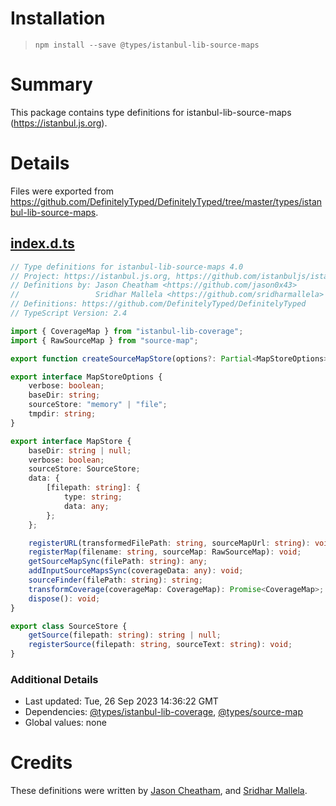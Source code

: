 # Installation
> `npm install --save @types/istanbul-lib-source-maps`

# Summary
This package contains type definitions for istanbul-lib-source-maps (https://istanbul.js.org).

# Details
Files were exported from https://github.com/DefinitelyTyped/DefinitelyTyped/tree/master/types/istanbul-lib-source-maps.
## [index.d.ts](https://github.com/DefinitelyTyped/DefinitelyTyped/tree/master/types/istanbul-lib-source-maps/index.d.ts)
````ts
// Type definitions for istanbul-lib-source-maps 4.0
// Project: https://istanbul.js.org, https://github.com/istanbuljs/istanbuljs
// Definitions by: Jason Cheatham <https://github.com/jason0x43>
//                 Sridhar Mallela <https://github.com/sridharmallela>
// Definitions: https://github.com/DefinitelyTyped/DefinitelyTyped
// TypeScript Version: 2.4

import { CoverageMap } from "istanbul-lib-coverage";
import { RawSourceMap } from "source-map";

export function createSourceMapStore(options?: Partial<MapStoreOptions>): MapStore;

export interface MapStoreOptions {
    verbose: boolean;
    baseDir: string;
    sourceStore: "memory" | "file";
    tmpdir: string;
}

export interface MapStore {
    baseDir: string | null;
    verbose: boolean;
    sourceStore: SourceStore;
    data: {
        [filepath: string]: {
            type: string;
            data: any;
        };
    };

    registerURL(transformedFilePath: string, sourceMapUrl: string): void;
    registerMap(filename: string, sourceMap: RawSourceMap): void;
    getSourceMapSync(filePath: string): any;
    addInputSourceMapsSync(coverageData: any): void;
    sourceFinder(filePath: string): string;
    transformCoverage(coverageMap: CoverageMap): Promise<CoverageMap>;
    dispose(): void;
}

export class SourceStore {
    getSource(filepath: string): string | null;
    registerSource(filepath: string, sourceText: string): void;
}

````

### Additional Details
 * Last updated: Tue, 26 Sep 2023 14:36:22 GMT
 * Dependencies: [@types/istanbul-lib-coverage](https://npmjs.com/package/@types/istanbul-lib-coverage), [@types/source-map](https://npmjs.com/package/@types/source-map)
 * Global values: none

# Credits
These definitions were written by [Jason Cheatham](https://github.com/jason0x43), and [Sridhar Mallela](https://github.com/sridharmallela).
